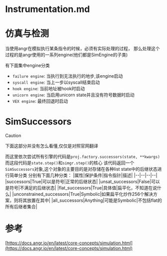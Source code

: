 # Instrumentation.md

# 仿真与检测
当使用angr在模拟执行某条指令的时候，必须有实际处理的过程，
那么处理这个过程的是angr使用的一系列engine(他们都是SimEngine的子类)

有下面集中engine分类
+ `failure engine`: 当执行到无法执行的地步,该engine启动
+ `syscall engine`: 当上一步以syscall结束启动
+ `hook engine`: 当前地址被hook时启动
+ `unicorn engine`: 当启用unicorn state并且没有符号数据时启动
+ `VEX engine`: 最终回退时启动

# SimSuccessors


> [!caution]
> 下面这部分并没有怎么看懂,仅仅是对照官网翻译


而这里依次尝试所有引擎的代码是`proj.factory.successors(state, **kwargs)`
而这段代码是`state.step()`和`simgr.step()`的核心
该代码返回一个`SimSuccessors`对象,这个对象的主要目的是对存储在各种list state中的后继状态进行简单分类
分别有下面几种分类：
|属性|保护条件|指令指针|描述|
|--|--|--|--|
|successors|True|可以是符号|正常的后继状态|
|unsat_successors|False|可以是符号|不满足的后继状态|
|flat_successors|True|具体值|扁平化，不知道在说什么|
|unconstrained_successors|True|Symbolic|如果扁平化炒作256个解决方案，则将其放置在其中|
|all_successors|Anything|可能是Symbolic|不包括flat的所有后继者集合|




# 参考
[https://docs.angr.io/en/latest/core-concepts/simulation.html](https://docs.angr.io/en/latest/core-concepts/simulation.html)




